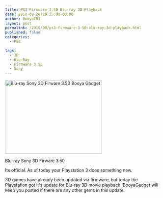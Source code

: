 ```yaml
---
title: PS3 Firmware 3.50 Blu-ray 3D Playback
date: 2010-09-20T20:35:00+00:00
author: BooyaTRJ
layout: post
permalink: /2010/09/ps3-firmware-3-50-blu-ray-3d-playback.html
published: false
categories:
  - PS3

tags:
  - 3D
  - Blu-Ray
  - Firmware 3.50
  - Sony
---
```

<div id="attachment_623" style="width: 325px" class="wp-caption alignleft">
  <a href="http://www.booyagadget.com/wp-content/uploads/2010/09/Blu-ray-Sony-3D-Firware-3.50-Booya-Gadget.jpg"><img class="size-full wp-image-623 " title="Blu-ray Sony 3D Firware 3.50 Booya Gadget" src="http://www.booyagadget.com/wp-content/uploads/2010/09/Blu-ray-Sony-3D-Firware-3.50-Booya-Gadget.jpg" alt="Blu-ray Sony 3D Firware 3.50 Booya Gadget" width="315" height="240" srcset="http://www.booyagadget.com/wp-content/uploads/2010/09/Blu-ray-Sony-3D-Firware-3.50-Booya-Gadget.jpg 525w, http://www.booyagadget.com/wp-content/uploads/2010/09/Blu-ray-Sony-3D-Firware-3.50-Booya-Gadget-300x228.jpg 300w, http://www.booyagadget.com/wp-content/uploads/2010/09/Blu-ray-Sony-3D-Firware-3.50-Booya-Gadget-387x295.jpg 387w, http://www.booyagadget.com/wp-content/uploads/2010/09/Blu-ray-Sony-3D-Firware-3.50-Booya-Gadget-328x250.jpg 328w" sizes="(max-width: 315px) 100vw, 315px" /></a>
  
  <p class="wp-caption-text">
    Blu-ray Sony 3D Firware 3.50
  </p>
</div>

Its official. As of today your Playstation 3 does something new.

3D games have already been updated via firmware, but today the Playstation got it's update for Blu-ray 3D movie playback. BooyaGadget will keep you posted if there are any other gems in this update.